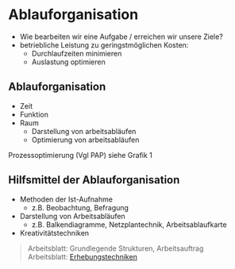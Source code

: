 # Ablauforganisation

- Wie bearbeiten wir eine Aufgabe / erreichen wir unsere Ziele?
- betriebliche Leistung zu geringstmöglichen Kosten:
    - Durchlaufzeiten minimieren
    - Auslastung optimieren

## Ablauforganisation
- Zeit
- Funktion
- Raum
  - Darstellung von arbeitsabläufen
  - Optimierung von arbeitsabläufen

Prozessoptimierung (Vgl PAP) siehe Grafik 1

## Hilfsmittel der Ablauforganisation
- Methoden der Ist-Aufnahme
  - z.B. Beobachtung, Befragung
- Darstellung von Arbeitsabläufen
  - z.B. Balkendiagramme, Netzplantechnik, Arbeitsablaufkarte
- Kreativitätstechniken

> Arbeitsblatt: Grundlegende Strukturen, Arbeitsauftrag  
> Arbeitsblatt: [Erhebungstechniken](Erhebungstechniken.md)

